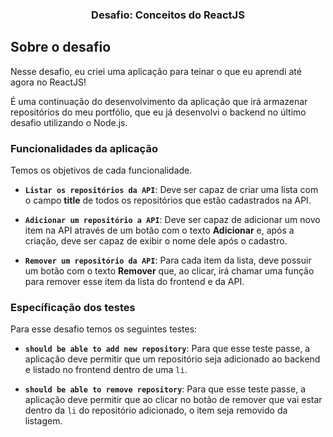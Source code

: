 <h3 align="center">
  Desafio: Conceitos do ReactJS
</h3>

## Sobre o desafio

Nesse desafio, eu criei uma aplicação para teinar o que eu aprendi até agora no ReactJS!

É uma continuação do desenvolvimento da aplicação que irá armazenar repositórios do meu portfólio, que eu já desenvolvi o backend no último desafio utilizando o Node.js.

### Funcionalidades da aplicação

Temos os objetivos de cada funcionalidade.

- **`Listar os repositórios da API`**: Deve ser capaz de criar uma lista com o campo **title** de todos os repositórios que estão cadastrados na API.

- **`Adicionar um repositório a API`**: Deve ser capaz de adicionar um novo item na API através de um botão com o texto **Adicionar** e, após a criação, deve ser capaz de exibir o nome dele após o cadastro.

- **`Remover um repositório da API`**: Para cada item da lista, deve possuir um botão com o texto **Remover** que, ao clicar, irá chamar uma função para remover esse item da lista do frontend e da API.

### Específicação dos testes

Para esse desafio temos os seguintes testes:

- **`should be able to add new repository`**: Para que esse teste passe, a aplicação deve permitir que um repositório seja adicionado ao backend e listado no frontend dentro de uma `li`.

- **`should be able to remove repository`**: Para que esse teste passe, a aplicação deve permitir que ao clicar no botão de remover que vai estar dentro da `li` do repositório adicionado, o item seja removido da listagem.